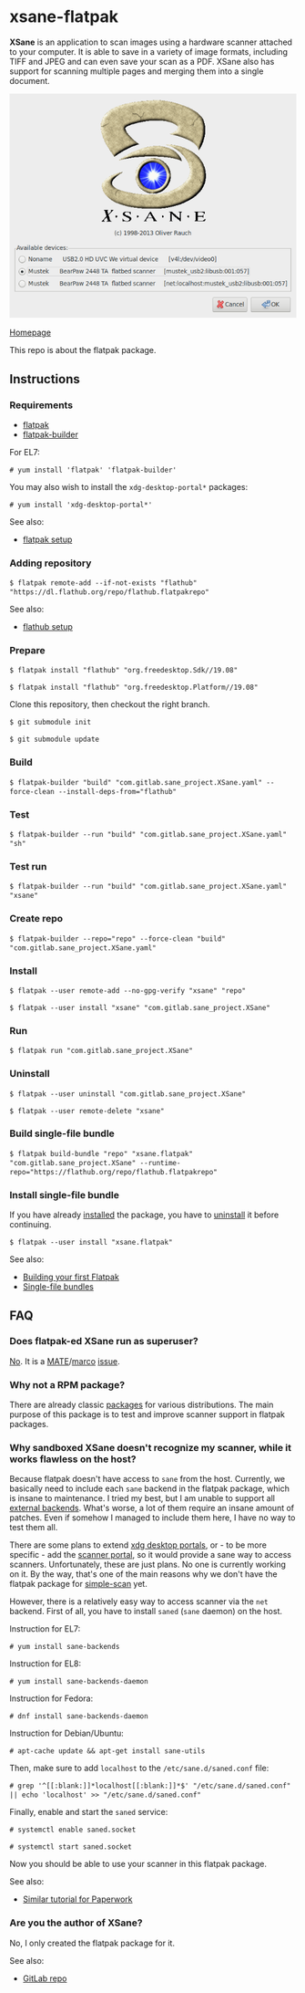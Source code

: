 # xsane-flatpak

**XSane** is an application to scan images using a hardware scanner attached to your computer. It is able to save in a variety of image formats, including TIFF and JPEG and can even save your scan as a PDF. XSane also has support for scanning multiple pages and merging them into a single document.

![xsane-flatpak screenshot](xsane-flatpak.png)

[Homepage](http://www.sane-project.org/sane-frontends.html)

This repo is about the flatpak package.

## Instructions

### Requirements

* [flatpak](https://github.com/flatpak/flatpak)
* [flatpak-builder](https://github.com/flatpak/flatpak-builder)

For EL7:

```
# yum install 'flatpak' 'flatpak-builder'
```

You may also wish to install the `xdg-desktop-portal*` packages:

```
# yum install 'xdg-desktop-portal*'
```

See also:

* [flatpak setup](https://flatpak.org/setup)

### Adding repository

```
$ flatpak remote-add --if-not-exists "flathub" "https://dl.flathub.org/repo/flathub.flatpakrepo"
```

See also:

* [flathub setup](http://docs.flatpak.org/en/latest/using-flatpak.html#add-a-remote)

### Prepare

```
$ flatpak install "flathub" "org.freedesktop.Sdk//19.08"
```

```
$ flatpak install "flathub" "org.freedesktop.Platform//19.08"
```

Clone this repository, then checkout the right branch.

```
$ git submodule init
```

```
$ git submodule update
```

### Build

```
$ flatpak-builder "build" "com.gitlab.sane_project.XSane.yaml" --force-clean --install-deps-from="flathub"
```

### Test

```
$ flatpak-builder --run "build" "com.gitlab.sane_project.XSane.yaml" "sh"
```

### Test run

```
$ flatpak-builder --run "build" "com.gitlab.sane_project.XSane.yaml" "xsane"
```

### Create repo

```
$ flatpak-builder --repo="repo" --force-clean "build" "com.gitlab.sane_project.XSane.yaml"
```

### Install

```
$ flatpak --user remote-add --no-gpg-verify "xsane" "repo"
```

```
$ flatpak --user install "xsane" "com.gitlab.sane_project.XSane"
```

### Run

```
$ flatpak run "com.gitlab.sane_project.XSane"
```

### Uninstall

```
$ flatpak --user uninstall "com.gitlab.sane_project.XSane"
```

```
$ flatpak --user remote-delete "xsane"
```

### Build single-file bundle

```
$ flatpak build-bundle "repo" "xsane.flatpak" "com.gitlab.sane_project.XSane" --runtime-repo="https://flathub.org/repo/flathub.flatpakrepo"
```

### Install single-file bundle

If you have already [installed](#install) the package, you have to [uninstall](#uninstall) it before continuing.

```
$ flatpak --user install "xsane.flatpak"
```

See also:

* [Building your first Flatpak](http://docs.flatpak.org/en/latest/first-build.html)
* [Single-file bundles](http://docs.flatpak.org/en/latest/single-file-bundles.html#single-file-bundles)

## FAQ

### Does flatpak-ed XSane run as superuser?

[No](https://github.com/flatpak/flatpak/issues/1557). It is a [MATE](https://github.com/mate-desktop)/[marco](https://github.com/mate-desktop/marco) [issue](https://github.com/mate-desktop/marco/issues/301).

### Why not a RPM package?

There are already classic [packages](https://pkgs.org/download/xsane) for various distributions.
The main purpose of this package is to test and improve scanner support in flatpak packages.

### Why sandboxed XSane doesn't recognize my scanner, while it works flawless on the host?

Because flatpak doesn't have access to `sane` from the host. Currently, we basically need to include each `sane` backend in the flatpak package, which is insane to maintenance. I tried my best, but I am unable to support all [external backends](http://www.sane-project.org/lists/sane-backends-external.html). What's worse, a lot of them require an insane amount of patches. Even if somehow I managed to include them here, I have no way to test them all.

There are some plans to extend [xdg desktop portals](https://github.com/flatpak/xdg-desktop-portal/issues/13), or - to be more specific - add the [scanner portal](https://github.com/flatpak/xdg-desktop-portal/issues/218), so it would provide a sane way to access scanners.
Unfortunately, these are just plans. No one is currently working on it.
By the way, that's one of the main reasons why we don't have the flatpak package for [simple-scan](https://gitlab.gnome.org/GNOME/simple-scan/issues/21) yet.

However, there is a relatively easy way to access scanner via the `net` backend.
First of all, you have to install `saned` (`sane` daemon) on the host.

Instruction for EL7:

```
# yum install sane-backends
```

Instruction for EL8:

```
# yum install sane-backends-daemon
```

Instruction for Fedora:

```
# dnf install sane-backends-daemon
```

Instruction for Debian/Ubuntu:

```
# apt-cache update && apt-get install sane-utils
```

Then, make sure to add `localhost` to the `/etc/sane.d/saned.conf` file:

```
# grep '^[[:blank:]]*localhost[[:blank:]]*$' "/etc/sane.d/saned.conf" || echo 'localhost' >> "/etc/sane.d/saned.conf"
```

Finally, enable and start the `saned` service:

```
# systemctl enable saned.socket
```

```
# systemctl start saned.socket
```

Now you should be able to use your scanner in this flatpak package.

See also:

* [Similar tutorial for Paperwork](https://gitlab.gnome.org/World/OpenPaperwork/paperwork/blob/master/flatpak/README.markdown#quick-start)

### Are you the author of XSane?

No, I only created the flatpak package for it.

See also:

* [GitLab repo](https://gitlab.com/sane-project/frontend/xsane)

